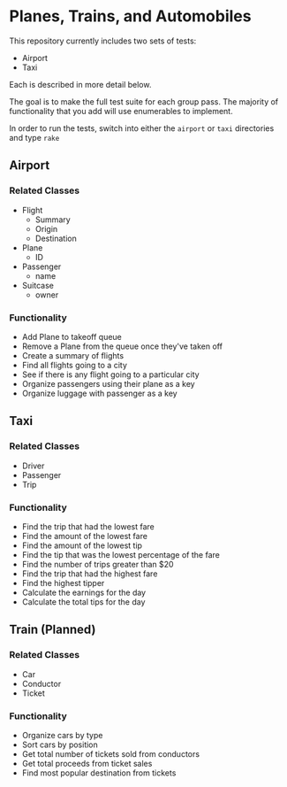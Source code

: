 # Planes, Trains, and Automobiles

This repository currently includes two sets of tests:

* Airport
* Taxi

Each is described in more detail below.

The goal is to make the full test suite for each group pass. The majority of functionality that you add will use enumerables to implement.

In order to run the tests, switch into either the `airport` or `taxi` directories and type `rake`

## Airport

### Related Classes

* Flight
    * Summary
    * Origin
    * Destination
* Plane
    * ID
* Passenger
    * name
* Suitcase
    * owner

### Functionality

* Add Plane to takeoff queue
* Remove a Plane from the queue once they've taken off
* Create a summary of flights
* Find all flights going to a city
* See if there is any flight going to a particular city
* Organize passengers using their plane as a key
* Organize luggage with passenger as a key

## Taxi

### Related Classes

* Driver
* Passenger
* Trip

### Functionality

* Find the trip that had the lowest fare
* Find the amount of the lowest fare
* Find the amount of the lowest tip
* Find the tip that was the lowest percentage of the fare
* Find the number of trips greater than $20
* Find the trip that had the highest fare
* Find the highest tipper
* Calculate the earnings for the day
* Calculate the total tips for the day

## Train (Planned)

### Related Classes

* Car
* Conductor
* Ticket

### Functionality

* Organize cars by type
* Sort cars by position
* Get total number of tickets sold from conductors
* Get total proceeds from ticket sales
* Find most popular destination from tickets

